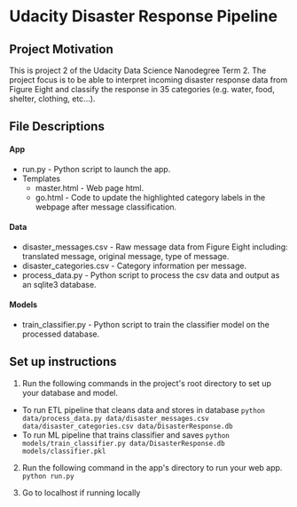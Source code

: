# Udacity Disaster Response Pipeline

## Project Motivation

This is project 2 of the Udacity Data Science Nanodegree Term 2. The project focus is to be able to interpret incoming disaster response data from Figure Eight and classify the response in 35 categories (e.g. water, food, shelter, clothing, etc...).

## File Descriptions
#### App
  - run.py - Python script to launch the app.
  - Templates
    - master.html - Web page html.
    - go.html - Code to update the highlighted category labels in the webpage after message classification. 
    
#### Data
  - disaster_messages.csv - Raw message data from Figure Eight including: translated message, original message, type of message.
  - disaster_categories.csv - Category information per message. 
  - process_data.py - Python script to process the csv data and output as an sqlite3 database.
  
#### Models
  - train_classifier.py - Python script to train the classifier model on the processed database.

## Set up instructions 
1. Run the following commands in the project's root directory to set up your database and model.
  - To run ETL pipeline that cleans data and stores in database
    `python data/process_data.py data/disaster_messages.csv data/disaster_categories.csv data/DisasterResponse.db`  
  - To run ML pipeline that trains classifier and saves
    `python models/train_classifier.py data/DisasterResponse.db models/classifier.pkl`

2. Run the following command in the app's directory to run your web app.
    `python run.py`

3. Go to localhost if running locally
